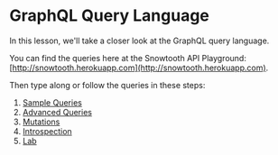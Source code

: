 GraphQL Query Language
======
In this lesson, we'll take a closer look at the GraphQL query language.

You can find the queries here at the Snowtooth API Playground: [http://snowtooth.herokuapp.com](http://snowtooth.herokuapp.com).

Then type along or follow the queries in these steps:
1. [Sample Queries](https://github.com/eveporcello/schema-workshop/blob/master/01-graphql-overview/01-sample-queries.md)
2. [Advanced Queries](https://github.com/eveporcello/schema-workshop/blob/master/01-graphql-overview/02-advanced-queries.md)
3. [Mutations](https://github.com/eveporcello/schema-workshop/blob/master/01-graphql-overview/03-mutations.md)
4. [Introspection](https://github.com/eveporcello/schema-workshop/blob/master/01-graphql-overview/04-introspection.md)
5. [Lab](https://github.com/eveporcello/schema-workshop/blob/master/01-graphql-overview/05-lab.md)